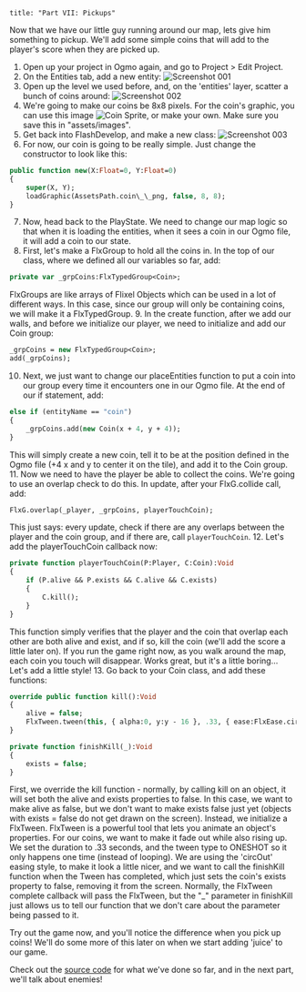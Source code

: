 ```
title: "Part VII: Pickups"
```
Now that we have our little guy running around our map, lets give him something to pickup. We'll add some simple coins that will add to the player's score when they are picked up.

1. Open up your project in Ogmo again, and go to Project > Edit Project.
2. On the Entities tab, add a new entity:
![Screenshot 001](../../../images/tutorial/00014.png)
3. Open up the level we used before, and, on the 'entities' layer, scatter a bunch of coins around:
![Screenshot 002](../../../images/tutorial/00015.png)
4. We're going to make our coins be 8x8 pixels. For the coin's graphic, you can use this image ![Coin Sprite](https://raw.githubusercontent.com/SeiferTim/HaxeFlixel-Tutorial/Part-VII/assets/images/coin.png), or make your own. Make sure you save this in "assets/images".
5. Get back into FlashDevelop, and make a new class:
![Screenshot 003](../../../images/tutorial/00016.png)
6. For now, our coin is going to be really simple. Just change the constructor to look like this:
```haxe
public function new(X:Float=0, Y:Float=0) 
{
	super(X, Y);
	loadGraphic(AssetsPath.coin\_\_png, false, 8, 8);
}
```
7. Now, head back to the PlayState. We need to change our map logic so that when it is loading the entities, when it sees a coin in our Ogmo file, it will add a coin to our state.
8. First, let's make a FlxGroup to hold all the coins in. In the top of our class, where we defined all our variables so far, add:
```haxe
private var _grpCoins:FlxTypedGroup<Coin>;
```
FlxGroups are like arrays of Flixel Objects which can be used in a lot of different ways. In this case, since our group will only be containing coins, we will make it a FlxTypedGroup.
9. In the create function, after we add our walls, and before we initialize our player, we need to initialize and add our Coin group:
```haxe
_grpCoins = new FlxTypedGroup<Coin>;
add(_grpCoins);
```
10. Next, we just want to change our placeEntities function to put a coin into our group every time it encounters one in our Ogmo file. At the end of our if statement, add:
```haxe
else if (entityName == "coin")
{
	_grpCoins.add(new Coin(x + 4, y + 4));
}
```
This will simply create a new coin, tell it to be at the position defined in the Ogmo file (+4 x and y to center it on the tile), and add it to the Coin group.
11. Now we need to have the player be able to collect the coins. We're going to use an overlap check to do this. In update, after your FlxG.collide call, add:
```haxe
FlxG.overlap(_player, _grpCoins, playerTouchCoin);
```
This just says: every update, check if there are any overlaps between the player and the coin group, and if there are, call `playerTouchCoin`.
12. Let's add the playerTouchCoin callback now:
```haxe
private function playerTouchCoin(P:Player, C:Coin):Void
{
	if (P.alive && P.exists && C.alive && C.exists)
	{
		C.kill();
	}
}
```
This function simply verifies that the player and the coin that overlap each other are both alive and exist, and if so, kill the coin (we'll add the score a little later on).
If you run the game right now, as you walk around the map, each coin you touch will disappear. Works great, but it's a little boring… Let's add a little style!
13. Go back to your Coin class, and add these functions:
```haxe
override public function kill():Void
{
	alive = false;
	FlxTween.tween(this, { alpha:0, y:y - 16 }, .33, { ease:FlxEase.circOut, complete:finishKill } );
}

private function finishKill(_):Void
{
	exists = false;
}
```
First, we override the kill function - normally, by calling kill on an object, it will set both the alive and exists properties to false. In this case, we want to make alive as false, but we don't want to make exists false just yet (objects with exists = false do not get drawn on the screen). Instead, we initialize a FlxTween.
FlxTween is a powerful tool that lets you animate an object's properties. For our coins, we want to make it fade out while also rising up.
We set the duration to .33 seconds, and the tween type to ONESHOT so it only happens one time (instead of looping). We are using the 'circOut' easing style, to make it look a little nicer, and we want to call the finishKill function when the Tween has completed, which just sets the coin's exists property to false, removing it from the screen.
Normally, the FlxTween complete callback will pass the FlxTween, but the "_" parameter in finishKill just allows us to tell our function that we don't care about the parameter being passed to it.

Try out the game now, and you'll notice the difference when you pick up coins! We'll do some more of this later on when we start adding 'juice' to our game.

Check out the [source code](https://github.com/SeiferTim/HaxeFlixel-Tutorial/tree/Part-VII) for what we've done so far, and in the next part, we'll talk about enemies!
